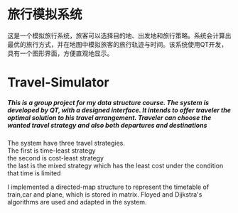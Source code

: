 # 旅行模拟系统
这是一个模拟旅行系统，旅客可以选择目的地、出发地和旅行策略。系统会计算出最优的旅行方式，并在地图中模拟旅客的旅行轨迹与时间。该系统使用QT开发，具有一个图形界面，方便直观地显示。

# Travel-Simulator 
##### This is a group project for my data structure course. The system is developed by QT, with a designed interface. It intends to offer traveler the optimal solution to his travel arrangement. Traveler can choose the wanted travel strategy and also both departures and destinations<br/>

The system have three travel strategies. <br/>
The first is time-least strategy<br/>
the second is cost-least strategy<br/>
the last is the mixed strategy which has the least cost under the condition that time is limited<br/>

I implemented a directed-map structure to represent the timetable of train,car and plane, which is stored in matrix. Floyed and Dijkstra's algorithms are used and adapted in the system.
